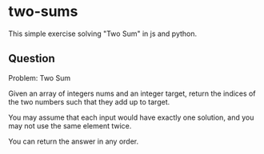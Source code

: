 # two-sums

This simple exercise solving "Two Sum" in js and python.

## Question

Problem: Two Sum

Given an array of integers nums and an integer target, return the indices of the two numbers such that they add up to target.

You may assume that each input would have exactly one solution, and you may not use the same element twice.

You can return the answer in any order.
